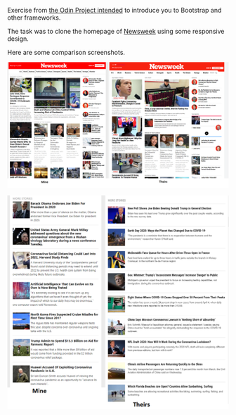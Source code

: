 Exercise from [the Odin Project intended](https://www.theodinproject.com/courses/html5-and-css3/lessons/using-bootstrap?ref=lnav) to introduce you to Bootstrap and other frameworks.

The task was to clone the homepage of [Newsweek](https://www.newsweek.com/) using some responsive design.

Here are some comparison screenshots.

![Comparison 1](/images/comparison1.png?raw=true)

![Comparison 2](/images/comparison2.png?raw=true)